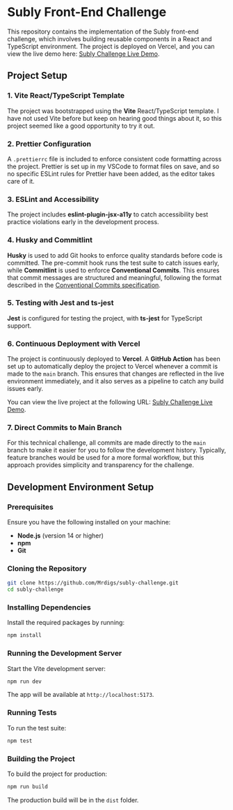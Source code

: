 # Subly Front-End Challenge

This repository contains the implementation of the Subly front-end challenge, which involves building reusable components in a React and TypeScript environment. The project is deployed on Vercel, and you can view the live demo here: [Subly Challenge Live Demo](https://subly-challenge.vercel.app/).

## Project Setup

### 1. Vite React/TypeScript Template

The project was bootstrapped using the **Vite** React/TypeScript template. I have not used Vite before but keep on hearing good things about it, so this project seemed like a good opportunity to try it out.

### 2. Prettier Configuration

A `.prettierrc` file is included to enforce consistent code formatting across the project. Prettier is set up in my VSCode to format files on save, and so no specific ESLint rules for Prettier have been added, as the editor takes care of it.

### 3. ESLint and Accessibility

The project includes **eslint-plugin-jsx-a11y** to catch accessibility best practice violations early in the development process.

### 4. Husky and Commitlint

**Husky** is used to add Git hooks to enforce quality standards before code is committed. The pre-commit hook runs the test suite to catch issues early, while **Commitlint** is used to enforce **Conventional Commits**. This ensures that commit messages are structured and meaningful, following the format described in the [Conventional Commits specification](https://www.conventionalcommits.org/en/v1.0.0/).

### 5. Testing with Jest and ts-jest

**Jest** is configured for testing the project, with **ts-jest** for TypeScript support.

### 6. Continuous Deployment with Vercel

The project is continuously deployed to **Vercel**. A **GitHub Action** has been set up to automatically deploy the project to Vercel whenever a commit is made to the `main` branch. This ensures that changes are reflected in the live environment immediately, and it also serves as a pipeline to catch any build issues early.

You can view the live project at the following URL:
[Subly Challenge Live Demo](https://subly-challenge.vercel.app/).

### 7. Direct Commits to Main Branch

For this technical challenge, all commits are made directly to the `main` branch to make it easier for you to follow the development history. Typically, feature branches would be used for a more formal workflow, but this approach provides simplicity and transparency for the challenge.

## Development Environment Setup

### Prerequisites

Ensure you have the following installed on your machine:

- **Node.js** (version 14 or higher)
- **npm**
- **Git**

### Cloning the Repository

```bash
git clone https://github.com/Mrdigs/subly-challenge.git
cd subly-challenge
```

### Installing Dependencies

Install the required packages by running:

```bash
npm install
```

### Running the Development Server

Start the Vite development server:

```bash
npm run dev
```

The app will be available at `http://localhost:5173`.

### Running Tests

To run the test suite:

```bash
npm test
```

### Building the Project

To build the project for production:

```bash
npm run build
```

The production build will be in the `dist` folder.
